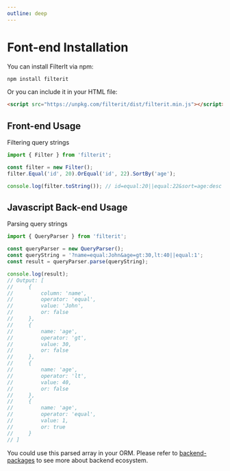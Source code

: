 ```yaml
---
outline: deep
---
```


# Font-end Installation

You can install FilterIt via npm:

```bash
npm install filterit
```

Or you can include it in your HTML file:

```html
<script src="https://unpkg.com/filterit/dist/filterit.min.js"></script>
```

## Front-end Usage

Filtering query strings

```javascript
import { Filter } from 'filterit';

const filter = new Filter();
filter.Equal('id', 20).OrEqual('id', 22).SortBy('age');

console.log(filter.toString()); // id=equal:20||equal:22&sort=age:desc
```

## Javascript Back-end Usage

Parsing query strings

```javascript
import { QueryParser } from 'filterit';

const queryParser = new QueryParser();
const queryString = '?name=equal:John&age=gt:30,lt:40||equal:1';
const result = queryParser.parse(queryString);

console.log(result);
// Output: [
//     {
//         column: 'name',
//         operator: 'equal',
//         value: 'John',
//         or: false
//     },
//     {
//         name: 'age',
//         operator: 'gt',
//         value: 30,
//         or: false
//     },
//     {
//         name: 'age',
//         operator: 'lt',
//         value: 40,
//         or: false
//     },
//     {
//         name: 'age',
//         operator: 'equal',
//         value: 1,
//         or: true
//     }
// ]
```

You could use this parsed array in your ORM.
Please refer to [backend-packages](./backend-packages/index.md) to see more about backend ecosystem.
